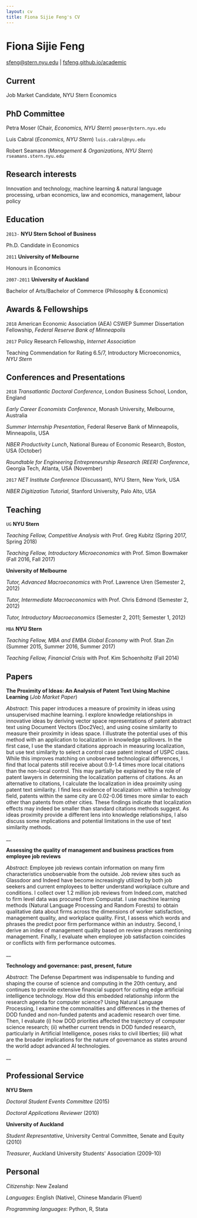 ```yaml
---
layout: cv
title: Fiona Sijie Feng's CV
---
```

# Fiona Sijie Feng

<div id="webaddress">
<a href="sfeng@stern.nyu.edu">sfeng@stern.nyu.edu</a>
| <a href="http://fsfeng.github.io/academic">fsfeng.github.io/academic</a>
</div>


## Current

Job Market Candidate, NYU Stern Economics

## PhD Committee
Petra Moser (Chair, _Economics, NYU Stern_) `pmoser@stern.nyu.edu`

Luis Cabral (_Economics, NYU Stern_) `luis.cabral@nyu.edu`

Robert Seamans (_Management & Organizations, NYU Stern_) `rseamans.stern.nyu.edu`

## Research interests

Innovation and technology, machine learning & natural language processing, urban economics, law and economics, management, labour policy


## Education

`2013-`
__NYU Stern School of Business__

Ph.D. Candidate in Economics

`2011`
__University of Melbourne__

Honours in Economics

`2007-2011`
__University of Auckland__

Bachelor of Arts/Bachelor of Commerce (Philosophy & Economics)

## Awards & Fellowships

`2018`
American Economic Association (AEA) CSWEP Summer Dissertation Fellowship, *Federal Reserve Bank of Minneapolis*

`2017`
Policy Research Fellowship, *Internet Association*

Teaching Commendation for Rating 6.5/7, Introductory Microeconomics, *NYU Stern*

## Conferences and Presentations

`2018`
_Transatlantic Doctoral Conference_, London Business School, London, England

_Early Career Economists Conference_, Monash University, Melbourne, Australia

_Summer Internship Presentation_, Federal Reserve Bank of Minneapolis, Minneapolis, USA

_NBER Productivity Lunch_, National Bureau of Economic Research, Boston, USA (October)

_Roundtable for Engineering Entrepreneurship Research (REER) Conference_, Georgia Tech, Atlanta, USA (November)

`2017`
_NET Institute Conference_ (Discussant), NYU Stern, New York, USA

_NBER Digitization Tutorial_, Stanford University, Palo Alto, USA

## Teaching
`UG`
__NYU Stern__

*Teaching Fellow, Competitive Analysis* with Prof. Greg Kubitz (Spring 2017, Spring 2018)

*Teaching Fellow, Introductory Microeconomics* with Prof. Simon Bowmaker (Fall 2016, Fall 2017)

__University of Melbourne__

*Tutor, Advanced Macroeconomics* with Prof. Lawrence Uren (Semester 2, 2012)

*Tutor, Intermediate Macroeconomics* with Prof. Chris Edmond (Semester 2, 2012)

*Tutor, Introductory Macroeconomics* (Semester 2, 2011; Semester 1, 2012)


`MBA`
__NYU Stern__

*Teaching Fellow, MBA and EMBA Global Economy* with Prof. Stan Zin (Summer 2015, Summer 2016, Summer 2017)

*Teaching Fellow, Financial Crisis* with Prof. Kim Schoenholtz (Fall 2014)

## Papers

__The Proximity of Ideas: An Analysis of Patent Text Using Machine Learning__ (*Job Market Paper*)


*Abstract*: This paper introduces a measure of proximity in ideas using unsupervised machine learning. I explore knowledge relationships in innovative ideas by deriving vector space representations of patent abstract text using Document Vectors (Doc2Vec), and using cosine similarity to measure their proximity in ideas space. I illustrate the potential uses of this method with an application to localization in knowledge spillovers. In the first case, I use the standard citations approach in measuring localization, but use text similarity to select a control case patent instead of USPC class. While this improves matching on unobserved technological differences, I find that local patents still receive about 0.9-1.4 times more local citations than the non-local control. This may partially be explained by the role of patent lawyers in determining the localization patterns of citations. As an alternative to citations, I calculate the localization in idea proximity using patent text similarity. I find less evidence of localization: within a technology field, patents within the same city are 0.02-0.06 times more similar to each other than patents from other cities. These findings indicate that localization effects may indeed be smaller than standard citations methods suggest. As ideas proximity provide a different lens into knowledge relationships, I also discuss some implications and potential limitations in the use of text similarity methods.

__

__Assessing the quality of management and business practices from employee job reviews__


*Abstract*: Employee job reviews contain information on many firm characteristics unobservable from the outside. Job review sites such as Glassdoor and Indeed have become increasingly utilized by both job seekers and current employees to better understand workplace culture and conditions. I collect over 1.2 million job reviews from Indeed.com, matched to firm level data was procured from Compustat. I use machine learning methods (Natural Language Processing and Random Forests) to obtain qualitative data about firms across the dimensions of worker satisfaction, management quality, and workplace quality. First, I assess which words and phrases the predict poor firm performance within an industry. Second, I derive an index of management quality based on review phrases mentioning management. Finally, I evaluate when employee job satisfaction coincides or conflicts with firm performance outcomes.

__

__Technology and governance: past, present, future__


*Abstract*: The Defense Department was indispensable to funding and shaping the course of science and computing in the 20th century, and continues to provide extensive financial support for cutting edge artificial intelligence technology. How did this embedded relationship inform the research agenda for computer science? Using Natural Language Processing, I examine the commonalities and differences in the themes of DOD funded and non-funded patents and academic research over time. Then, I evaluate (i) how DOD priorities affected the trajectory of computer science research; (ii) whether current trends in DOD funded research, particularly in Artificial Intelligence, poses risks to civil liberties; (iii) what are the broader implications for the nature of governance as states around the world adopt advanced AI technologies.

__


## Professional Service

__NYU Stern__

*Doctoral Student Events Committee* (2015)

*Doctoral Applications Reviewer* (2010)

__University of Auckland__

*Student Representative*, University Central Committee, Senate and Equity (2010)

*Treasurer*, Auckland University Students' Association (2009-10)

## Personal

*Citizenship*: New Zealand

*Languages*: English (Native), Chinese Mandarin (Fluent)

*Programming languages*: Python, R, Stata
